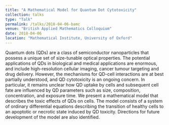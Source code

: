 ```yaml
---
title: "A Mathematical Model for Quantum Dot Cytotoxicity"
collection: talks
type: "Talk"
permalink: /talks/2018-04-06-bamc
venue: "British Applied Mathematics Colloquium"
date: 2018-04-06
location: "Mathematical Institute, University of Oxford"
---
```


Quantum dots (QDs) are a class of semiconductor nanoparticles that possess a unique set of size-tunable optical properties. 
The potential applications of QDs in biological and medical applications are enormous, and include high-resolution cellular imaging, 
cancer tumour targeting and drug delivery. However, the mechanisms for QD-cell interactions are at best partially understood, 
and QD cytotoxicity is an ongoing concern. In particular, it remains unclear how QD uptake by cells and subsequent cell fate are 
influenced by QD parameters such as size, composition, concentration, and exposure time. We present a mathematical model that describes the toxic
effects of QDs on cells. 
The model consists of a system of ordinary differential equations describing the transition of healthy cells to an apoptotic
or necrotic state induced by QD toxicity. Directions for future development of the model are also identified.
